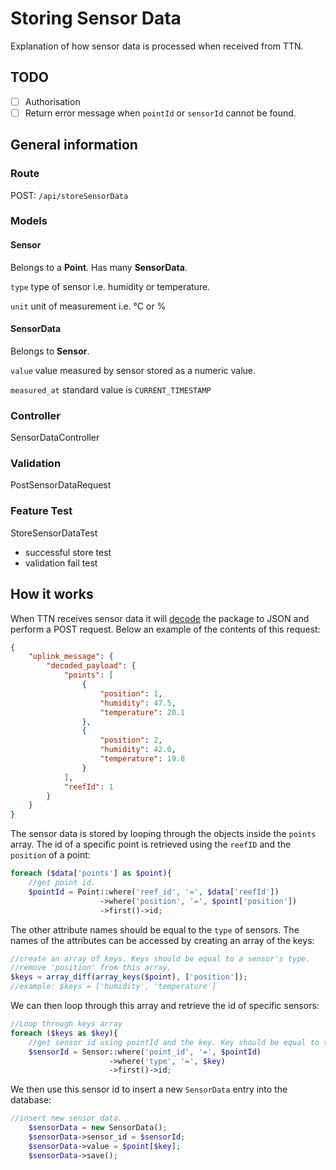 # Storing Sensor Data
Explanation of how sensor data is processed when received from TTN.
## TODO
- [ ] Authorisation
- [ ] Return error message when `pointId` or `sensorId` cannot be found.
## General information
### Route
POST: `/api/storeSensorData`
### Models
#### Sensor
Belongs to a **Point**. Has many **SensorData**.

`type` type of sensor i.e. humidity or temperature.

`unit` unit of measurement i.e. °C or %

#### SensorData
Belongs to **Sensor**.

`value` value measured by sensor stored as a numeric value.

`measured_at` standard value is `CURRENT_TIMESTAMP`

### Controller
SensorDataController
### Validation
PostSensorDataRequest
### Feature Test
StoreSensorDataTest
- successful store test
- validation fail test
## How it works
When TTN receives sensor data it will [decode](https://github.com/Urban-Reef/Sensor-Reef-URDecoder) the package to JSON and perform a POST request. Below an example of the contents of this request:
```json
{
    "uplink_message": {
        "decoded_payload": {
            "points": [
                {
                    "position": 1,
                    "humidity": 47.5,
                    "temperature": 20.1
                },
                {
                    "position": 2,
                    "humidity": 42.0,
                    "temperature": 19.8
                }
            ],
            "reefId": 1
        }
    }
}
```
The sensor data is stored by looping through the objects inside the `points` array. The id of a specific point is retrieved using the `reefID` and the `position` of a point:
```php
foreach ($data['points'] as $point){
    //get point id.
    $pointId = Point::where('reef_id', '=', $data['reefId'])
                    ->where('position', '=', $point['position'])
                    ->first()->id;
```
The other attribute names should be equal to the `type` of sensors. The names of the attributes can be accessed by creating an array of the keys:
```php
//create an array of keys. Keys should be equal to a sensor's type.
//remove 'position' from this array.
$keys = array_diff(array_keys($point), ['position']);
//example: $keys = ['humidity', 'temperature']
```
We can then loop through this array and retrieve the id of specific sensors:
```php
//Loop through keys array
foreach ($keys as $key){
    //get sensor id using pointId and the key. Key should be equal to the sensor type.
    $sensorId = Sensor::where('point_id', '=', $pointId)
                      ->where('type', '=', $key)
                      ->first()->id;
```
We then use this sensor id to insert a new `SensorData` entry into the database:
```php
//insert new sensor_data.
    $sensorData = new SensorData();
    $sensorData->sensor_id = $sensorId;
    $sensorData->value = $point[$key];
    $sensorData->save();
```
